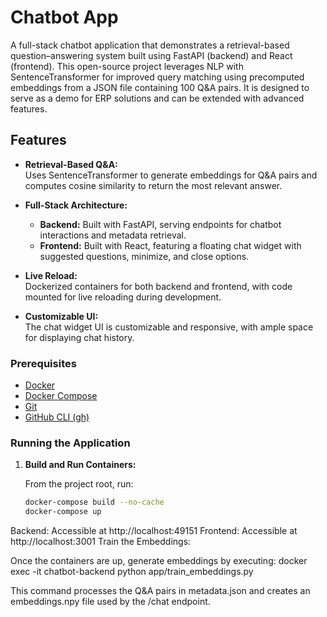 # Chatbot App

A full-stack chatbot application that demonstrates a retrieval-based question–answering system built using FastAPI (backend) and React (frontend). This open-source project leverages NLP with SentenceTransformer for improved query matching using precomputed embeddings from a JSON file containing 100 Q&A pairs. It is designed to serve as a demo for ERP solutions and can be extended with advanced features.

## Features

- **Retrieval-Based Q&A:**  
  Uses SentenceTransformer to generate embeddings for Q&A pairs and computes cosine similarity to return the most relevant answer.

- **Full-Stack Architecture:**  
  - **Backend:** Built with FastAPI, serving endpoints for chatbot interactions and metadata retrieval.
  - **Frontend:** Built with React, featuring a floating chat widget with suggested questions, minimize, and close options.
  
- **Live Reload:**  
  Dockerized containers for both backend and frontend, with code mounted for live reloading during development.

- **Customizable UI:**  
  The chat widget UI is customizable and responsive, with ample space for displaying chat history.

### Prerequisites

- [Docker](https://docs.docker.com/get-docker/)
- [Docker Compose](https://docs.docker.com/compose/install/)
- [Git](https://git-scm.com/)
- [GitHub CLI (gh)](https://cli.github.com/)

### Running the Application

1. **Build and Run Containers:**

   From the project root, run:
   ```bash
   docker-compose build --no-cache
   docker-compose up

Backend: Accessible at http://localhost:49151
Frontend: Accessible at http://localhost:3001
Train the Embeddings:

Once the containers are up, generate embeddings by executing:
docker exec -it chatbot-backend python app/train_embeddings.py

This command processes the Q&A pairs in metadata.json and creates an embeddings.npy file used by the /chat endpoint.


